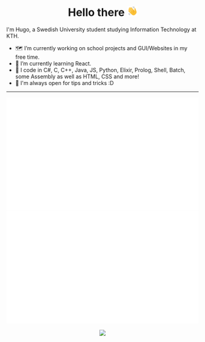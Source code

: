 <h1 align="center">Hello there <a href="https://youtu.be/dQw4w9WgXcQ"><img height="26em" src="https://raw.githubusercontent.com/Cactooz/Cactooz/main/img/hand.svg"></a></h1>

I'm Hugo, a Swedish University student studying Information Technology at KTH.

- 🗺️ I’m currently working on school projects and GUI/Websites in my free time.
- 🌱 I’m currently learning React.
- 💾 I code in C#, C, C++, Java, JS, Python, Elixir, Prolog, Shell, Batch, some Assembly as well as HTML, CSS and more!
- 🤔 I'm always open for tips and tricks :D

---

<p align="center" width="100%">
    <img src="https://raw.githubusercontent.com/Cactooz/Stats/master/generated/overview.svg#gh-dark-mode-only">
    <img src="https://raw.githubusercontent.com/Cactooz/Stats/master/generated/languages.svg#gh-dark-mode-only">
</p>
<p align="center" width="100%">
    <img src="http://github-readme-streak-stats.herokuapp.com?user=Cactooz&theme=dark&date_format=j%20M%5B%20Y%5D&background=0D1117&sideLabels=ADBAC7&currStreakLabel=FF6600&border=30363D&stroke=0D1117&ring=FF6600&fire=FF6600&dates=ADBAC7&currStreakNum=ADBAC7&sideNums=ADBAC7">
</p>
